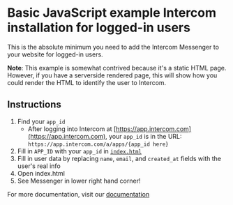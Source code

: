 # Basic JavaScript example Intercom installation for logged-in users

This is the absolute minimum you need to add the Intercom Messenger to your website for logged-in users.

**Note**: This example is somewhat contrived because it's a static HTML page. However, if you have a serverside rendered page, this will show how you could render the HTML to identify the user to Intercom.

## Instructions

1. Find your `app_id`
    * After logging into Intercom at [https://app.intercom.com](https://app.intercom.com), your `app_id` is in the URL: `https://app.intercom.com/a/apps/{app_id here}`
1. Fill in `APP_ID` with your `app_id` in [`index.html`](https://github.com/intercom/example-basic-javascript-install/blob/logged-in/index.html)
1. Fill in user data by replacing `name`, `email`, and `created_at` fields with the user's real info
1. Open index.html
1. See Messenger in lower right hand corner!

For more documentation, visit our [documentation](https://developers.intercom.com/installing-intercom/docs/basic-javascript)
